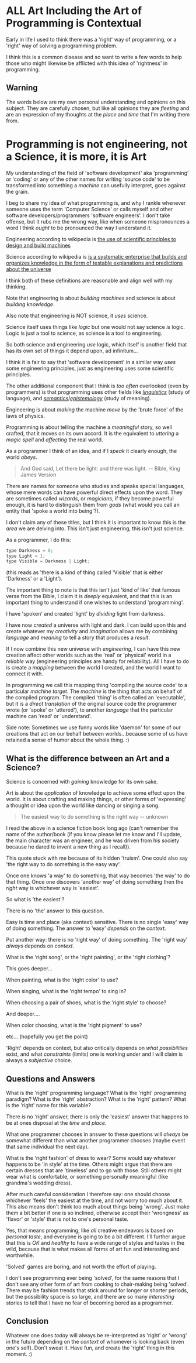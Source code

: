 # ALL Art Including the Art of Programming is Contextual

Early in life I used to think there was a 'right' way of programming, or a
'right' way of solving a programming problem.

I think this is a common disease and so want to write a few words to help those
who might likewise be afflicted with this idea of 'rightness' in programming.

## Warning

The words below are my own personal understanding and opinions on this subject.
They are carefully chosen, but like all opinions they are _fleeting_ and are an
expression of my thoughts at the _place_ and _time_ that I'm writing them from.

# Programming is not engineering, not a Science, it is more, it is Art

My understanding of the field of 'software development' aka 'programming' or
'coding' or any of the other names for writing 'source code' to be transformed
into something a _machine_ can usefully interpret, goes against the grain.

I beg to share my idea of what programming is, and why I rankle whenever someone
uses the term 'Computer Science' or calls myself and other software
developers/programmers 'software engineers'. I don't take offense, but it rubs
me the wrong way, like when someone mispronounces a word I think _ought_ to be
pronounced the way I understand it.

Engineering according to wikipedia is
[the use of scientific principles to design and build machines](https://en.wikipedia.org/wiki/Engineering)

Science according to wikipedia is
[is a systematic enterprise that builds and organizes knowledge in the form of testable explanations and predictions about the universe](https://en.wikipedia.org/wiki/Science)

I think both of these definitions are reasonable and align well with my
thinking.

Note that engineering is about _building machines_ and science is about
_building knowledge_.

Also note that engineering is NOT science, it _uses_ science.

Science itself uses things like _logic_ but one would not say science _is_
logic. Logic is just a tool to science, as science is a tool to engineering.

So both science and engineering _use_ logic, which itself is another field that
has its own set of things it depend upon, ad infinitum...

I think it is fair to say that 'software development' in a similar way _uses_
some engineering principles, just as engineering uses some scientific
principles.

The other additional component that I think is _too often_ overlooked (even by
programmers) is that programming uses other fields like
[_linguistics_](https://en.wikipedia.org/wiki/Linguistics) (study of language),
and
[_semantics_](https://en.wikipedia.org/wiki/Semantics)/[_epistemology_](https://en.wikipedia.org/wiki/Epistemology)
(study of meaning).

Engineering is about _making_ the machine _move_ by the 'brute force' of the
laws of physics.

Programming is about telling the machine a _meaningful_ story, so well crafted,
that it moves on its own accord. It is the equivalent to _uttering_ a _magic
spell_ and _affecting_ the real world.

As a programmer I think of an idea, and if I _speak_ it clearly enough, the
world _obeys_.

> And God said, Let there be light: and there was light. -- Bible, King James
> Version

There are names for someone who studies and speaks special languages, whose mere
words can have powerful direct effects upon the word. They are sometimes called
_wizards_, or _magicians_, if they become powerful enough, it is hard to
distinguish them from _gods_ (what would you call an entity that 'spoke a world
into being'?).

I don't claim any of these titles, but I think it is important to know this is
the _area_ we are delving into. This isn't just engineering, this isn't just
science.

As a programmer, I do this:

```js
type Darkness = 0;
type Light = 1;
type Visible = Darkness | Light;
```

(this reads as 'there is a kind of thing called 'Visible' that is either
'Darkness' or a 'Light').

The important thing to note is that this isn't just 'kind of like' that famous
verse from the Bible, I claim it is _deeply_ equivalent, and that this is an
important thing to understand if one wishes to understand 'programming'.

I have 'spoken' and created 'light' by _dividing_ light from darkness.

I have now _created_ a universe with light and dark. I can build upon this and
create whatever my _creativity_ and _imagination_ allows me by combining
_language_ and _meaning_ to tell a story that produces a _result_.

If I now combine this new universe with _engineering_, I can have this new
creation affect other worlds such as the 'real' or 'physical' world in a
_reliable_ way (engineering principles are handy for reliability). All I have to
do is create a _mapping_ between the world I created, and the world I want to
connect it with.

In programming we call this mapping thing 'compiling the source code' to a
particular _machine target_. The _machine_ is the thing that acts on behalf of
the compiled program. The compiled 'thing' is often called an 'executable', but
it is a _direct translation_ of the original source code the programmer wrote
(or 'spoke' or 'uttered'), to another _language_ that the particular machine can
'read' or 'understand'.

Side note: Sometimes we use funny words like 'daemon' for some of our creations
that act on our behalf between worlds...because some of us have retained a sense
of humor about the whole thing. :)

## What is the difference between an Art and a Science?

Science is concerned with _gaining_ knowledge for its own sake.

Art is about the _application_ of knowledge to achieve some effect upon the
world. It is about crafting and making things, or other forms of 'expressing' a
thought or idea upon the world like dancing or singing a song.

> The easiest way to do something is the right way -- unknown

I read the above in a science fiction book long ago (can't remember the name of
the author/book (if you know please let me know and I'll update, the main
character was an engineer, and he was driven from his society because he dared
to invent a new thing as I recall)).

This quote stuck with me because of its hidden 'truism'. One could also say 'the
right way to do something is the easy way'.

Once one knows 'a way' to do something, that way becomes 'the way' to do that
thing. Once one discovers 'another way' of doing something then the _right_ way
is whichever way is 'easiest'.

So what is 'the easiest'?

There is no 'the' answer to this question.

Easy is time and place (aka context) sensitive. There is no single 'easy' way of
doing something. The answer to 'easy' _depends_ on the _context_.

Put another way: there is no 'right way' of doing something. The 'right way'
_always_ depends on _context_.

What is the 'right song', or the 'right painting', or the 'right clothing'?

This goes deeper...

When painting, what is the 'right color' to use?

When singing, what is the 'right tempo' to sing in?

When choosing a pair of shoes, what is the 'right style' to choose?

And deeper....

When color choosing, what is the 'right pigment' to use?

etc... (hopefully you get the point)

'Right' depends on context, but also critically depends on _what possibilities_
exist, and what _constraints_ (limits) one is working under and I will claim is
always a _subjective_ choice.

## Questions and Answers

What is the 'right' programming language? What is the 'right' programming
paradigm? What is the 'right' abstraction? What is the 'right' pattern? What is
the 'right' name for this variable?

There _is_ no 'right' answer, there is only the 'easiest' answer that happens to
be at ones disposal at the _time_ and _place_.

What one programmer chooses in answer to these questions will _always_ be
somewhat different than what another programmer chooses (maybe event that same
individual the next day).

What is the 'right fashion' of dress to wear? Some would say whatever happens to
be 'in style' at the time. Others might argue that there are certain dresses
that are 'timeless' and to go with those. Still others might wear what is
comfortable, or something personally meaningful (like grandma's wedding dress).

After much careful consideration I therefore say: one should choose whichever
'feels' the easiest at the time, and not worry too much about it. This also
means don't think too much about things being 'wrong'. Just make them a bit
better if one is so inclined, otherwise accept their 'wrongness' as 'flavor' or
'style' that is not to one's personal taste.

Yes, that means programming, like _all_ creative endeavors is based on _personal
taste_, and everyone is going to be a bit different. I'll further argue that
this is _OK_ and _healthy_ to have a wide range of styles and tastes in the
wild, because that is what makes all forms of art fun and interesting and
worthwhile.

'Solved' games are boring, and not worth the effort of playing.

I don't see programming ever being 'solved', for the same reasons that I don't
see any other form of art from cooking to chair-making being 'solved'. There may
be fashion trends that stick around for longer or shorter periods, but the
possibility space is so large, and there are so many _interesting_ stories to
tell that I have no fear of becoming bored as a programmer.

## Conclusion

Whatever one does _today_ will always be re-interpreted as 'right' or 'wrong' in
the future depending on the _context_ of whomever is looking back (even one's
self). Don't sweat it. Have fun, and create the 'right' thing in this moment. :)
